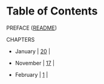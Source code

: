 Table of Contents
=================

PREFACE ([README](../README.md))

CHAPTERS

- January
\| [20](../.jump/body/01-20.md) \|

- November
\| [17](../.jump/body/11-17.md) \|

- February
\| [1](../.jump/body/02-01.md) \|
